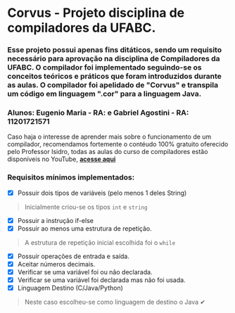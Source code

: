 # Corvus - Projeto disciplina de compiladores da UFABC.

### Esse projeto possui apenas fins ditáticos, sendo um requisito necessário para aprovação na disciplina de Compiladores da UFABC. O compilador foi implementado seguindo-se os conceitos teóricos e práticos que foram introduzidos durante as aulas. O compilador foi apelidado de "Corvus" e transpila um código em linguagem ".cor" para a linguagem Java.

### Alunos: Eugenio Maria - RA:  e  Gabriel Agostini - RA: 11201721571

Caso haja o interesse de aprender mais sobre o funcionamento de um compilador, recomendamos fortemente o contéudo 100% gratuito oferecido pelo Professor Isidro, todas as aulas do curso de compiladores estão disponíveis no YouTube, **[acesse aqui](https://www.youtube.com/watch?v=gxlxHYv-9oo&list=PLjcmNukBom6--0we1zrpoUE2GuRD-Me6W)**

### Requisitos mínimos implementados:
- [X] Possuir dois tipos de variáveis (pelo menos 1 deles String)
> Inicialmente criou-se os tipos ```int``` e ```string```
- [X] Possuir a instrução if-else
- [X] Possuir ao menos uma estrutura de repetição.
> A estrutura de repetição inicial escolhida foi o ```while```
- [X] Possuir operações de entrada e saída.
- [X] Aceitar números decimais.
- [X] Verificar se uma variável foi ou não declarada.
- [X] Verificar se uma variável foi declarada mas não foi usada.
- [X] Linguagem Destino (C/Java/Python)
> Neste caso escolheu-se como linguagem de destino o Java ✔

  
